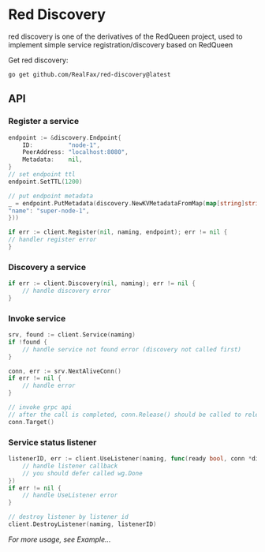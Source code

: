 # Red Discovery

red discovery is one of the derivatives of the RedQueen project, used to implement simple service registration/discovery based on RedQueen

Get red discovery:
```shell
go get github.com/RealFax/red-discovery@latest
```

## API

### Register a service
```go
endpoint := &discovery.Endpoint{
    ID:          "node-1",
    PeerAddress: "localhost:8080",
    Metadata:    nil,
}
// set endpoint ttl
endpoint.SetTTL(1200)

// put endpoint metadata
_ = endpoint.PutMetadata(discovery.NewKVMetadataFromMap(map[string]string{
"name": "super-node-1",
}))

if err := client.Register(nil, naming, endpoint); err != nil {
// handler register error
}
```

### Discovery a service
```go
if err := client.Discovery(nil, naming); err != nil {
	// handle discovery error
}
```

### Invoke service
```go
srv, found := client.Service(naming)
if !found {
	// handle service not found error (discovery not called first)
}

conn, err := srv.NextAliveConn()
if err != nil {
	// handle error
}

// invoke grpc api
// after the call is completed, conn.Release() should be called to release the connection
conn.Target()
```

### Service status listener
```go
listenerID, err := client.UseListener(naming, func(ready bool, conn *discovery.GrpcPoolConn, wg *sync.WaitGroup) {
	// handle listener callback
	// you should defer called wg.Done
})
if err != nil {
	// handle UseListener error
}

// destroy listener by listener id
client.DestroyListener(naming, listenerID)
```

_For more usage, see Example..._